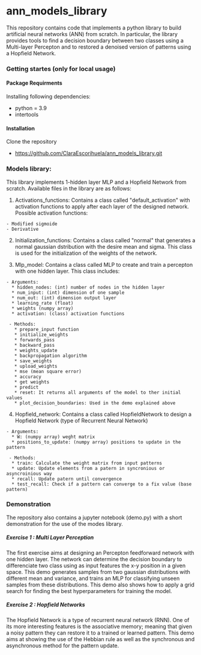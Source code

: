# ann_models_library

This repository contains code that implements a python library to build artificial neural networks (ANN) from scratch. In particular, the library provides tools to find a decision boundary between two classes using a Multi-layer Percepton and to restored a denoised version of patterns using a Hopfield Network. 

### Getting startes (only for local usage)
#### Package Requirments

Installing following dependencies:
- python = 3.9
- intertools

#### Installation
Clone the repository

* https://github.com/ClaraEscorihuela/ann_models_library.git


### Models library:

This library implements 1-hidden layer MLP and a Hopfield Network from scratch. Available files in the library are as follows:

  1. Activations_functions: Contains a class called "default_activation" with activation functions to apply after each layer of the designed network. Possible activation functions:
  
    - Modified sigmoide
    - Derivative
                          
  2. Initialization_functions: Contains a class called "normal" that generates a normal gaussian dstribution with the desire mean and sigma. This class is used for the                                    initialization of the weights of the network. 
  
  3. Mlp_model: Contains a class called MLP to create and train a percepton with one hidden layer. This class includes:
                             
    - Arguments:
      * hidden_nodes: (int) number of nodes in the hidden layer
      * num_input: (int) dimension of one sample
      * num_out: (int) dimension output layer 
      * learning_rate (float)
      * weights (numpy array)
      * activation: (class) activation functions

     - Methods:
       * prepare_input function
       * initialize_weights
       * forwards_pass
       * backward_pass
       * weights_update
       * backpropagation algorithm
       * save_weights 
       * upload_weights
       * mse (mean square error)
       * accuracy 
       * get weights
       * predict
       * reset: It returns all arguments of the model to ther initial values
       * plot_decision_boundaries: Used in the demo explained above

  4. Hopfield_network: Contains a class called HopfieldNetwork to design a Hopfield Network (type of Recurrent Neural Network)
                              
    - Arguments:
      * W: (numpy array) weght matrix
      * positions_to_update: (numpy array) positions to update in the pattern 

     - Methods:
      * train: Calculate the weight matrix from input patterns
      * update: Update elements from a patern in syncronious or asyncroinious way
      * recall: Update patern until convergence
      * test_recall: Check if a pattern can converge to a fix value (base pattern)
                              
### Demonstration
The repository also contains a jupyter notebook (demo.py) with a short demonstration for the use of the modes library. 
 
##### Exercise 1 : Multi Layer Perception 
The first exercise aims at designing an Percepton feedforward network with one hidden layer. The network can determine the decision boundary to differenciate two class using as input features the x-y position in a given space. This demo generates samples from two gaussian distributions with different mean and variance, and trains an MLP for classifying unseen samples from these distributions. This demo also shows how to apply a grid search for finding the best hyperparameters for training the model.
 
##### Exercise 2 : Hopfield Networks
The Hopfield Network is a type of recurrent neural network (RNN). One of its more interesting features is the associative memory; meaning that given a noisy pattern they can restore it to a trained or learned pattern. This demo aims at showing the use of the Hebbian rule as well as the synchronous and asynchronous method for the pattern update. 
 
                              
                              
                              
                              

